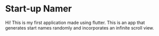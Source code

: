 <h1>Start-up Namer</h1>

Hi! This is my first application made using flutter. This is an app that generates start names randomly and incorporates an infinite scroll view.
